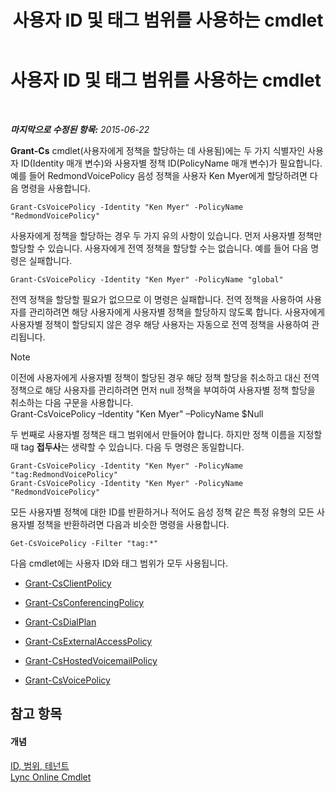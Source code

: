 ﻿---
title: 사용자 ID 및 태그 범위를 사용하는 cmdlet
TOCTitle: 사용자 ID 및 태그 범위를 사용하는 cmdlet
ms:assetid: 344a21b0-5301-4e77-853a-970bb1c11e1d
ms:mtpsurl: https://technet.microsoft.com/ko-kr/library/Dn362781(v=OCS.15)
ms:contentKeyID: 56270227
ms.date: 08/10/2015
mtps_version: v=OCS.15
ms.translationtype: HT
---

# 사용자 ID 및 태그 범위를 사용하는 cmdlet

 

_**마지막으로 수정된 항목:** 2015-06-22_

**Grant-Cs** cmdlet(사용자에게 정책을 할당하는 데 사용됨)에는 두 가지 식별자인 사용자 ID(Identity 매개 변수)와 사용자별 정책 ID(PolicyName 매개 변수)가 필요합니다. 예를 들어 RedmondVoicePolicy 음성 정책을 사용자 Ken Myer에게 할당하려면 다음 명령을 사용합니다.

    Grant-CsVoicePolicy -Identity "Ken Myer" -PolicyName "RedmondVoicePolicy"

사용자에게 정책을 할당하는 경우 두 가지 유의 사항이 있습니다. 먼저 사용자별 정책만 할당할 수 있습니다. 사용자에게 전역 정책을 할당할 수는 없습니다. 예를 들어 다음 명령은 실패합니다.

    Grant-CsVoicePolicy -Identity "Ken Myer" -PolicyName "global"

전역 정책을 할당할 필요가 없으므로 이 명령은 실패합니다. 전역 정책을 사용하여 사용자를 관리하려면 해당 사용자에게 사용자별 정책을 할당하지 않도록 합니다. 사용자에게 사용자별 정책이 할당되지 않은 경우 해당 사용자는 자동으로 전역 정책을 사용하여 관리됩니다.


> [!NOTE]
> 이전에 사용자에게 사용자별 정책이 할당된 경우 해당 정책 할당을 취소하고 대신 전역 정책으로 해당 사용자를 관리하려면 먼저 null 정책을 부여하여 사용자별 정책 할당을 취소하는 다음 구문을 사용합니다.<BR>Grant-CsVoicePolicy –Identity "Ken Myer" –PolicyName $Null



두 번째로 사용자별 정책은 태그 범위에서 만들어야 합니다. 하지만 정책 이름을 지정할 때 tag **접두사**는 생략할 수 있습니다. 다음 두 명령은 동일합니다.

    Grant-CsVoicePolicy -Identity "Ken Myer" -PolicyName "tag:RedmondVoicePolicy"
    Grant-CsVoicePolicy -Identity "Ken Myer" -PolicyName "RedmondVoicePolicy"

모든 사용자별 정책에 대한 ID를 반환하거나 적어도 음성 정책 같은 특정 유형의 모든 사용자별 정책을 반환하려면 다음과 비슷한 명령을 사용합니다.

    Get-CsVoicePolicy -Filter "tag:*"

다음 cmdlet에는 사용자 ID와 태그 범위가 모두 사용됩니다.

  - [Grant-CsClientPolicy](https://docs.microsoft.com/en-us/powershell/module/skype/Grant-CsClientPolicy)

  - [Grant-CsConferencingPolicy](https://docs.microsoft.com/en-us/powershell/module/skype/Grant-CsConferencingPolicy)

  - [Grant-CsDialPlan](https://docs.microsoft.com/en-us/powershell/module/skype/Grant-CsDialPlan)

  - [Grant-CsExternalAccessPolicy](https://docs.microsoft.com/en-us/powershell/module/skype/Grant-CsExternalAccessPolicy)

  - [Grant-CsHostedVoicemailPolicy](https://docs.microsoft.com/en-us/powershell/module/skype/Grant-CsHostedVoicemailPolicy)

  - [Grant-CsVoicePolicy](https://docs.microsoft.com/en-us/powershell/module/skype/Grant-CsVoicePolicy)

## 참고 항목

#### 개념

[ID, 범위, 테넌트](identities-scopes-and-tenants-in-skype-for-business-online.md)  
[Lync Online Cmdlet](https://docs.microsoft.com/en-us/SkypeForBusiness/set-up-your-computer-for-windows-powershell/set-up-your-computer-for-windows-powershell)


